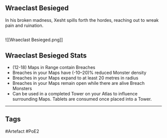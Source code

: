 ## Wraeclast Besieged
In his broken madness, Xesht spills forth the hordes,
reaching out to wreak pain and ruination.
##
![[Wraeclast Besieged.png]]
## Wraeclast Besieged Stats
- (12-18) Maps in Range contain Breaches
- Breaches in your Maps have (-10–20)% reduced Monster density
- Breaches in your Maps expand to at least 20 metres in radius
- Breaches in your Maps remain open while there are alive Breach Monsters
- Can be used in a completed Tower on your Atlas to influence surrounding Maps. Tablets are consumed once placed into a Tower.


---
## Tags
#Artefact
#PoE2